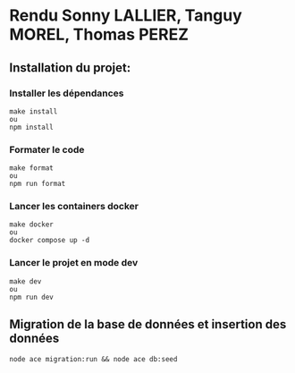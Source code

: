 # Rendu Sonny LALLIER, Tanguy MOREL, Thomas PEREZ

## Installation du projet:

### Installer les dépendances

```console
make install
ou
npm install
```

### Formater le code

```console
make format
ou
npm run format
```

### Lancer les containers docker

```console
make docker
ou
docker compose up -d
```

### Lancer le projet en mode dev

```console
make dev
ou
npm run dev
```

## Migration de la base de données et insertion des données

```console
node ace migration:run && node ace db:seed
```
